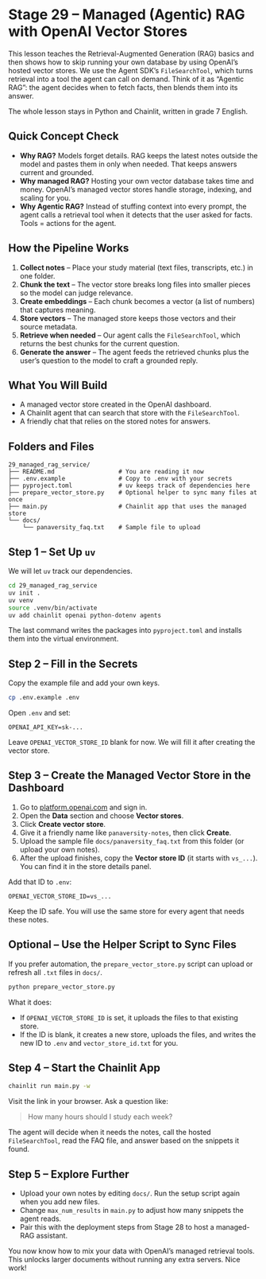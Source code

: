 # Stage 29 – Managed (Agentic) RAG with OpenAI Vector Stores

This lesson teaches the Retrieval-Augmented Generation (RAG) basics and then shows how to skip running your own database by using OpenAI’s hosted vector stores. We use the Agent SDK’s `FileSearchTool`, which turns retrieval into a tool the agent can call on demand. Think of it as “Agentic RAG”: the agent decides when to fetch facts, then blends them into its answer.

The whole lesson stays in Python and Chainlit, written in grade 7 English.

## Quick Concept Check

- **Why RAG?** Models forget details. RAG keeps the latest notes outside the model and pastes them in only when needed. That keeps answers current and grounded.
- **Why managed RAG?** Hosting your own vector database takes time and money. OpenAI’s managed vector stores handle storage, indexing, and scaling for you.
- **Why Agentic RAG?** Instead of stuffing context into every prompt, the agent calls a retrieval tool when it detects that the user asked for facts. Tools = actions for the agent.

## How the Pipeline Works

1. **Collect notes** – Place your study material (text files, transcripts, etc.) in one folder.
2. **Chunk the text** – The vector store breaks long files into smaller pieces so the model can judge relevance.
3. **Create embeddings** – Each chunk becomes a vector (a list of numbers) that captures meaning.
4. **Store vectors** – The managed store keeps those vectors and their source metadata.
5. **Retrieve when needed** – Our agent calls the `FileSearchTool`, which returns the best chunks for the current question.
6. **Generate the answer** – The agent feeds the retrieved chunks plus the user’s question to the model to craft a grounded reply.

## What You Will Build

- A managed vector store created in the OpenAI dashboard.
- A Chainlit agent that can search that store with the `FileSearchTool`.
- A friendly chat that relies on the stored notes for answers.

## Folders and Files

```
29_managed_rag_service/
├── README.md                  # You are reading it now
├── .env.example               # Copy to .env with your secrets
├── pyproject.toml             # uv keeps track of dependencies here
├── prepare_vector_store.py    # Optional helper to sync many files at once
├── main.py                    # Chainlit app that uses the managed store
└── docs/
    └── panaversity_faq.txt    # Sample file to upload
```

## Step 1 – Set Up `uv`

We will let `uv` track our dependencies.

```bash
cd 29_managed_rag_service
uv init .
uv venv
source .venv/bin/activate
uv add chainlit openai python-dotenv agents
```

The last command writes the packages into `pyproject.toml` and installs them into the virtual environment.

## Step 2 – Fill in the Secrets

Copy the example file and add your own keys.

```bash
cp .env.example .env
```

Open `.env` and set:

```
OPENAI_API_KEY=sk-...
```

Leave `OPENAI_VECTOR_STORE_ID` blank for now. We will fill it after creating the vector store.

## Step 3 – Create the Managed Vector Store in the Dashboard

1. Go to [platform.openai.com](https://platform.openai.com/) and sign in.
2. Open the **Data** section and choose **Vector stores**.
3. Click **Create vector store**.
4. Give it a friendly name like `panaversity-notes`, then click **Create**.
5. Upload the sample file `docs/panaversity_faq.txt` from this folder (or upload your own notes).
6. After the upload finishes, copy the **Vector store ID** (it starts with `vs_...`). You can find it in the store details panel.

Add that ID to `.env`:

```
OPENAI_VECTOR_STORE_ID=vs_...
```

Keep the ID safe. You will use the same store for every agent that needs these notes.

## Optional – Use the Helper Script to Sync Files

If you prefer automation, the `prepare_vector_store.py` script can upload or refresh all `.txt` files in `docs/`.

```bash
python prepare_vector_store.py
```

What it does:

- If `OPENAI_VECTOR_STORE_ID` is set, it uploads the files to that existing store.
- If the ID is blank, it creates a new store, uploads the files, and writes the new ID to `.env` and `vector_store_id.txt` for you.

## Step 4 – Start the Chainlit App

```bash
chainlit run main.py -w
```

Visit the link in your browser. Ask a question like:

> How many hours should I study each week?

The agent will decide when it needs the notes, call the hosted `FileSearchTool`, read the FAQ file, and answer based on the snippets it found.

## Step 5 – Explore Further

- Upload your own notes by editing `docs/`. Run the setup script again when you add new files.
- Change `max_num_results` in `main.py` to adjust how many snippets the agent reads.
- Pair this with the deployment steps from Stage 28 to host a managed-RAG assistant.

You now know how to mix your data with OpenAI’s managed retrieval tools. This unlocks larger documents without running any extra servers. Nice work!
